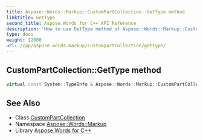 ```yaml
---
title: Aspose::Words::Markup::CustomPartCollection::GetType method
linktitle: GetType
second_title: Aspose.Words for C++ API Reference
description: 'How to use GetType method of Aspose::Words::Markup::CustomPartCollection class in C++.'
type: docs
weight: 12000
url: /cpp/aspose.words.markup/custompartcollection/gettype/
---
```

## CustomPartCollection::GetType method




```cpp
virtual const System::TypeInfo & Aspose::Words::Markup::CustomPartCollection::GetType() const override
```

## See Also

* Class [CustomPartCollection](../)
* Namespace [Aspose::Words::Markup](../../)
* Library [Aspose.Words for C++](../../../)
